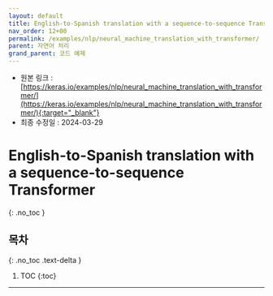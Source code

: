 ```yaml
---
layout: default
title: English-to-Spanish translation with a sequence-to-sequence Transformer
nav_order: 12+00
permalink: /examples/nlp/neural_machine_translation_with_transformer/
parent: 자연어 처리
grand_parent: 코드 예제
---
```


* 원본 링크 : [https://keras.io/examples/nlp/neural_machine_translation_with_transformer/](https://keras.io/examples/nlp/neural_machine_translation_with_transformer/){:target="_blank"}
* 최종 수정일 : 2024-03-29

# English-to-Spanish translation with a sequence-to-sequence Transformer
{: .no_toc }

## 목차
{: .no_toc .text-delta }

1. TOC
{:toc}

---

